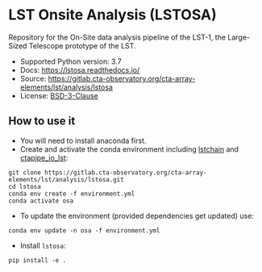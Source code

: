 # LST Onsite Analysis (LSTOSA)

Repository for the On-Site data analysis pipeline of the LST-1, the Large-Sized Telescope prototype of the LST.

* Supported Python version: 3.7
* Docs: https://lstosa.readthedocs.io/
* Source: https://gitlab.cta-observatory.org/cta-array-elements/lst/analysis/lstosa
* License: [BSD-3-Clause](LICENSE)

## How to use it
* You will need to install anaconda first.
* Create and activate the conda environment including [lstchain](https://github.com/cta-observatory/cta-lstchain) and
  [ctapipe_io_lst](https://github.com/cta-observatory/ctapipe_io_lst):
```
git clone https://gitlab.cta-observatory.org/cta-array-elements/lst/analysis/lstosa.git
cd lstosa
conda env create -f environment.yml
conda activate osa
```

* To update the environment (provided dependencies get updated) use:
```
conda env update -n osa -f environment.yml
```
* Install `lstosa`:
```
pip install -e .
```

